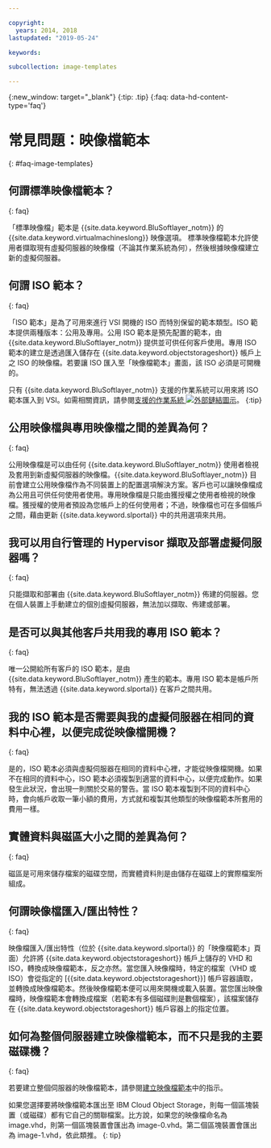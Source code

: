 ```yaml
---

copyright:
  years: 2014, 2018
lastupdated: "2019-05-24"

keywords:

subcollection: image-templates

---
```



{:new_window: target="_blank"}
{:tip: .tip}
{:faq: data-hd-content-type='faq'}

# 常見問題：映像檔範本
{: #faq-image-templates}

## 何謂標準映像檔範本？
{: faq}

「標準映像檔」範本是 {{site.data.keyword.BluSoftlayer_notm}} 的 {{site.data.keyword.virtualmachineslong}} 映像選項。
標準映像檔範本允許使用者擷取現有虛擬伺服器的映像檔（不論其作業系統為何），然後根據映像檔建立新的虛擬伺服器。

## 何謂 ISO 範本？
{: faq}

「ISO 範本」是為了可用來進行 VSI 開機的 ISO 而特別保留的範本類型。ISO 範本提供兩種版本：公用及專用。公用 ISO 範本是預先配置的範本，由 {{site.data.keyword.BluSoftlayer_notm}} 提供並可供任何客戶使用。專用 ISO 範本的建立是透過匯入儲存在 {{site.data.keyword.objectstorageshort}} 帳戶上之 ISO 的映像檔。若要讓 ISO 匯入至「映像檔範本」畫面，該 ISO 必須是可開機的。

只有 {{site.data.keyword.BluSoftlayer_notm}} 支援的作業系統可以用來將 ISO 範本匯入到 VSI。如需相關資訊，請參閱[支援的作業系統 ![外部鏈結圖示](../../icons/launch-glyph.svg "外部鏈結圖示")](https://www.ibm.com/cloud/server-software)。
{:tip}

## 公用映像檔與專用映像檔之間的差異為何？
{: faq}

公用映像檔是可以由任何 {{site.data.keyword.BluSoftlayer_notm}} 使用者檢視及套用到新虛擬伺服器的映像檔。{{site.data.keyword.BluSoftlayer_notm}} 目前會建立公用映像檔作為不同裝置上的配置選項解決方案。客戶也可以讓映像檔成為公用且可供任何使用者使用。專用映像檔是只能由獲授權之使用者檢視的映像檔。獲授權的使用者預設為您帳戶上的任何使用者；不過，映像檔也可在多個帳戶之間，藉由更新 {{site.data.keyword.slportal}} 中的共用選項來共用。

## 我可以用自行管理的 Hypervisor 擷取及部署虛擬伺服器嗎？
{: faq}

只能擷取和部署由 {{site.data.keyword.BluSoftlayer_notm}} 佈建的伺服器。您在個人裝置上手動建立的個別虛擬伺服器，無法加以擷取、佈建或部署。

## 是否可以與其他客戶共用我的專用 ISO 範本？
{: faq}

唯一公開給所有客戶的 ISO 範本，是由 {{site.data.keyword.BluSoftlayer_notm}} 產生的範本。專用 ISO 範本是帳戶所特有，無法透過 {{site.data.keyword.slportal}} 在客戶之間共用。

## 我的 ISO 範本是否需要與我的虛擬伺服器在相同的資料中心裡，以便完成從映像檔開機？
{: faq}

是的，ISO 範本必須與虛擬伺服器在相同的資料中心裡，才能從映像檔開機。如果不在相同的資料中心，ISO 範本必須複製到適當的資料中心，以便完成動作。如果發生此狀況，會出現一則關於交易的警告。當 ISO 範本複製到不同的資料中心時，會向帳戶收取一筆小額的費用，方式就和複製其他類型的映像檔範本所套用的費用一樣。

## 實體資料與磁區大小之間的差異為何？
{: faq}

磁區是可用來儲存檔案的磁碟空間，而實體資料則是由儲存在磁碟上的實際檔案所組成。

## 何謂映像檔匯入/匯出特性？
{: faq}

映像檔匯入/匯出特性（位於 {{site.data.keyword.slportal}} 的「映像檔範本」頁面）允許將 {{site.data.keyword.objectstorageshort}} 帳戶上儲存的 VHD 和 ISO，轉換成映像檔範本，反之亦然。當您匯入映像檔時，特定的檔案（VHD 或 ISO）會從指定的 [{{site.data.keyword.objectstorageshort}}] 帳戶容器讀取，並轉換成映像檔範本。然後映像檔範本便可以用來開機或載入裝置。當您匯出映像檔時，映像檔範本會轉換成檔案（若範本有多個磁碟則是數個檔案），該檔案儲存在 {{site.data.keyword.objectstorageshort}} 帳戶容器上的指定位置。

## 如何為整個伺服器建立映像檔範本，而不只是我的主要磁碟機？
{: faq}

若要建立整個伺服器的映像檔範本，請參閱[建立映像檔範本](/docs/infrastructure/image-templates?topic=image-templates-creating-an-image-template#creating-an-image-template)中的指示。

如果您選擇要將映像檔範本匯出至 IBM Cloud Object Storage，則每一個區塊裝置（或磁碟）都有它自己的關聯檔案。比方說，如果您的映像檔命名為 image.vhd，則第一個區塊裝置會匯出為 image-0.vhd。第二個區塊裝置會匯出為 image-1.vhd，依此類推。
{: tip}
